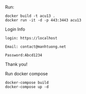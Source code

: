 Run: 
```
docker build -t acu13 .
docker run -it -d -p 443:3443 acu13
```


Login Info

```
login: https://localhost

Email: contact@manhtuong.net

Password:Abcd1234
```

Thank you!

Run docker compose

```
docker-compose build
docker-compose up -d
```

